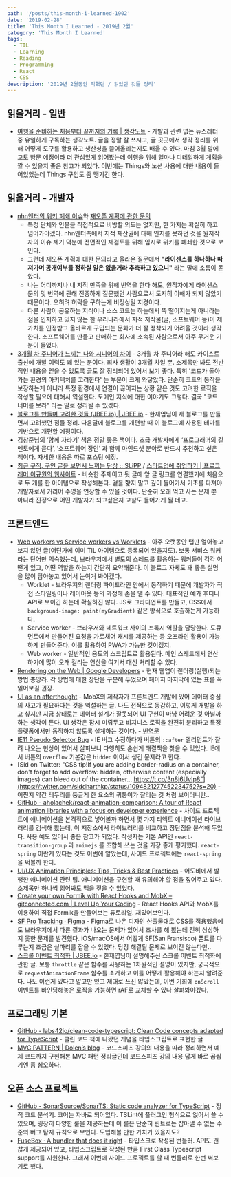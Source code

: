 ```yaml
---
path: '/posts/this-month-i-learned-1902'
date: '2019-02-28'
title: 'This Month I Learned - 2019년 2월'
category: 'This Month I Learned'
tags:
  - TIL
  - Learning
  - Reading
  - Programming
  - React
  - CSS
description: '2019년 2월동안 익혔던 / 읽었던 것들 정리'
---
```


## 읽을거리 - 일반

- [여행을 준비하는 처음부터 끝까지의 기록 | 생각노트](https://insidestory.kr/21532) - 개발과 관련 없는 뉴스레터 중 유일하게 구독하는 생각노트. 글을 정말 잘 쓰시고, 글 곳곳에서 생각 정리를 위해 어떻게 도구를 활용하고 생산성을 끌어올리는지도 배울 수 있다. 마침 3월 말에 교토 방문 예정이라 더 관심있게 읽어봤는데 여행을 위해 얼마나 디테일하게 계획을 짤 수 있을지 좋은 참고가 되었다. 이번에는 Things와 노션 사용에 대한 내용이 들어있었는데 Things 구입도 좀 땡기긴 한다.

## 읽을거리 - 개발자

- [nhn엔터의 위키 폐쇄 이슈](https://github.com/nhnent/fe.javascript/issues/43)와 [재오픈 계획에 관한 문의](https://github.com/nhnent/fe.javascript/issues/44)
  - 특정 단체와 인물을 직접적으로 비방할 의도는 없지만, 한 가지는 확실히 하고 넘어가야겠다. nhn엔터측에서 지적 재산권에 대해 인지를 못하던 것을 원저작자의 이슈 제기 덕분에 전면적인 재검토를 위해 임시로 위키를 폐쇄한 것으로 보인다.
  - 그런데 재오픈 계획에 대한 문의라고 올라온 질문에서 **"라이센스를 하나하나 따져가며 공개여부를 정하실 일은 없을거라 추측하고 있으니"** 라는 말에 소름이 돋았다.
  - 나는 어디까지나 내 지적 만족을 위해 번역을 한다 해도, 원작자에게 라이센스 문의 및 번역에 관해 진중하게 질문했던 사람으로서 도저히 이해가 되지 않았기 때문이다. 오히려 허락을 구하는게 비정상일 지경이다.
  - 다른 사람이 공유하는 지식이나 소스 코드는 하늘에서 뚝 떨어지는게 아니라는 점을 인지하고 있지 않는 한 우리나라에서 지적 저작물(글, 소프트웨어 등)이 제 가치를 인정받고 올바르게 구입되는 문화가 더 잘 정착되기 어려울 것이라 생각한다. 소프트웨어를 만들고 판매하는 회사에 소속된 사람으로서 아주 무거운 기분이 들었다.
- [3개월 차 주니어가 느끼는 나와 시니어의 차이](https://zeniuus.github.io/2019/02/06/difference-between-junior-and-senior/) - 3개월 차 주니어라 해도 카이스트 출신에 개발 이력도 꽤 있는 분이다. 회사 생활이 3개월 차일 뿐. 소제목만 봐도 전반적인 내용을 얻을 수 있도록 글도 잘 정리되어 있어서 보기 좋다. 특히 '코드가 돌아가는 환경의 아키텍처를 고려한다' 는 부분이 크게 와닿았다. 단순히 코드의 동작을 보장하는게 아니라 특정 환경에서 연결이 끊어지는 상황 같은 것도 고려한 로직을 작성할 필요에 대해서 역설한다. 도메인 지식에 대한 이야기도 그렇다. 결국 "코드 너머를 보라" 라는 말로 정리될 수 있겠다.
- [블로그를 만들며 고려한 것들 (JBEE.io) | JBEE.io](https://jbee.io/etc/intro-new-blog/) - 한재엽님이 새 블로그를 만들면서 고려했던 점들 정리. 다음달에 블로그를 개편할 때 이 블로그에 사용된 테마를 기반으로 개편할 예정이다.
- 김창준님의 ‘함께 자라기’ 책은 정말 좋은 책이다. 초급 개발자에게 ‘프로그래머의 길 멘토에게 묻다’, ‘소프트웨어 장인’ 과 함께 마인드셋 분야로 반드시 추천하고 싶은 책이다. 자세한 내용은 따로 포스팅 예정.
- [최근 구직, 구인 글을 보면서 느끼는 단상 :: SLiPP](https://www.slipp.net/questions/433) / [스타트업에 취업하기 | 프로그래머 이규원의 웹사이트](https://gyuwon.github.io/blog/2016/05/19/getting-hired-by-a-startup.html) - 비슷한 주제이고 뒷 글에 앞 글 링크를 연결했기에 처음으로 두 개를 한 아이템으로 작성해본다. 겉을 핥지 말고 깊이 들어가서 기초를 다져야 개발자로서 커리어 수명을 연장할 수 있을 것이다. 단순히 오래 먹고 사는 문제 뿐 아니라 진정으로 어떤 개발자가 되고싶은지 고찰도 들어가게 될 테고.
  
## 프론트엔드

- [Web workers vs Service workers vs Worklets](https://bitsofco.de/web-workers-vs-service-workers-vs-worklets/) - 아주 오랫동안 탭만 열어놓고 보지 않던 글(어딘가에 이미 TIL 아이템으로 등록되어 있을지도). 보통 서비스 워커라는 단어만 익숙했는데, 브라우저에서 별도의 스레드를 활용하는 워커들이 각각 어떤게 있고, 어떤 역할을 하는지 간단히 요약해준다. 이 블로그 자체도 꽤 좋은 설명을 많이 담아놓고 있어서 눈여겨 봐야겠다. 
	- Worklet - 브라우저의 랜더링 파이프라인 안에서 동작하기 때문에 개발자가 직접 스타일링이나 레이아웃 등의 과정에 손을 댈 수 있다. 대표적인 예가 후디니 API로 보이긴 하는데 확실하진 않다. JS로 그라디언트를 만들고, CSS에서 `background-image: paint(myGradient)` 같은 방식으로 호출하는게 가능하다.
	- Service worker - 브라우저와 네트워크 사이의 프록시 역할을 담당한다. 도큐먼트에서 만들어진 요청을 가로채어 캐시를 제공하는 등 오프라인 활용이 가능하게 만들어준다. 이를 활용하여 PWA가 가능한 것이겠지.
	- Web worker - 일반적인 용도의 스크립트로 활용된다. 메인 스레드에서 연산하기에 많이 오래 걸리는 연산을 여기서 대신 처리할 수 있다.
- [Rendering on the Web  | Google Developers](https://developers.google.com/web/updates/2019/02/rendering-on-the-web) - 현재 웹앱이 랜더링(실행)되는 방법 총망라. 각 방법에 대한 장단을 구분해 두었으며 페이지 마지막에 있는 표를 꼭 읽어보길 권장.
- [UI as an afterthought](https://michel.codes/blogs/ui-as-an-afterthought) - MobX의 제작자가 프론트엔드 개발에 있어 데이터 중심의 사고가 필요하다는 것을 역설하는 글. 나도 전적으로 동감하고, 이렇게 개발을 하고 싶지만 지금 상태로는 데이터 설계가 잘못되어 UI 구현이 마냥 어려운 것 아닐까 하는 생각이 든다. UI 생각은 잠시 미뤄두고 비지니스 로직을 완전히 분리하고 특정 플랫폼에서만 동작하지 않도록 설계하는 것이다. - [번역문](https://adhrinae.github.io/posts/ui-as-an-afterthought-kr)
- [IE11 Pseudo Selector Bug](https://codepen.io/marvinhagemeister/pen/GqVKmw) - IE 버그 수정하다가 버튼의 `::after` 엘리먼트가 잘려 나오는 현상이 있어서 살펴보니 다행히도 손쉽게 해결책을 찾을 수 있었다. IE에서 버튼의 `overflow` 기본값은 `hidden` 이어서 생긴 문제라고 한다.
- [Sid on Twitter: "CSS tip!If you are adding border-radius on a container, don't forget to add overflow: hidden, otherwise content (especially images) can bleed out of the container… https://t.co/3n8j6UvIp8"](https://twitter.com/siddharthkp/status/1094821277452234752?s=20) - 어쩐지 약간 테두리를 둥글게 한 요소의 귀퉁이가 잘리는 것 처럼 보이더니만..
- [GitHub - aholachek/react-animation-comparison: A tour of React animation libraries with a focus on developer experience](https://github.com/aholachek/react-animation-comparison) - 사이드 프로젝트에 애니메이션을 본격적으로 넣어볼까 하면서 몇 가지 리액트 애니메이션 라이브러리를 검색해 봤는데, 이 저장소에서 라이브러리를 비교하고 장단점을 분석해 두었다. 사용 예도 있어서 좋은 참고가 되었다. 작성자는 기본 API인 `react-transition-group` 과 `animejs` 를 조합해 쓰는 것을 가장 좋게 평가했다. `react-spring` 이란게 있다는 것도 이번에 알았는데, 사이드 프로젝트에는 `react-spring` 을 써볼까 한다.
- [UI/UX Animation Principles: Tips, Tricks & Best Practices](https://theblog.adobe.com/ui-ux-animation-principles-tips-tricks-best-practices/) - 어도비에서 발행한 애니메이션 관련 팁. 애니메이션을 구현할 때 유의해야 할 점을 짚어주고 있다. 소제목만 하나씩 읽어봐도 맥을 짚을 수 있었다.
- [Create your own Formik with React Hooks and MobX – gitconnected.com | Level Up Your Coding](https://levelup.gitconnected.com/formik-with-react-hooks-and-mobx-1493b5fd607e) - React Hooks API와 MobX를 이용하여 직접 Formik을 만들어보는 튜토리얼. 재밌어보인다.
- [SF Pro Tracking · Figma](https://spectrum.chat/figma/feature-requests/sf-pro-tracking~4c4d2693-456e-4d76-a4cd-2f75cb8ca08e) - Figma로 나온 디자인 산출물대로 CSS를 적용했음에도 브라우저에서 다른 결과가 나오는 문제가 있어서 조사를 해 봤는데 전혀 상상하지 못한 문제를 발견했다. iOS/macOS에서 어떻게 SF(San Fransisco) 폰트를 다루는지 조금은 실마리를 잡을 수 있었다. 당장 해결될 문제로 보이진 않는다만..
- [스크롤 이벤트 최적화 | JBEE.io](https://jbee.io/web/optimize-scroll-event/) - 한재엽님이 설명해주신 스크롤 이벤트 최적화에 관한 글. 보통 `throttle` 같은 함수를 사용하는 1차원적인 설명이 있지만, 궁극적으로 `requestAnimationFrame`  함수를 소개하고 이를 어떻게 활용해야 하는지 알려준다. 나도 이런게 있다고 알고만 있고 제대로 쓰진 않았는데, 이번 기회에 `onScroll` 이벤트를 바인딩해놓은 로직을 가능하면 rAF로 교체할 수 있나 살펴봐야겠다.

## 프로그래밍 기본

- [GitHub - labs42io/clean-code-typescript: Clean Code concepts adapted for TypeScript](https://github.com/labs42io/clean-code-typescript) - 클린 코드 책에 나왔던 개념을 타입스크립트로 표현한 글
- [MVC PATTERN | Dolen’s blog](https://imcts.github.io/MVC-PATTERN/) - 코드스피츠 강의의 내용을 따라 정리하면서 예제 코드까지 구현해본 MVC 패턴 정리글인데 코드스피츠 강의 내용 답게 바로 곱씹기엔 좀 심오하다.

## 오픈 소스 프로젝트

- [GitHub - SonarSource/SonarTS: Static code analyzer for TypeScript](https://github.com/SonarSource/SonarTS) - 정적 코드 분석기. 코어는 자바로 되어있다. TSLint에 플러그인 형식으로 얹어서 쓸 수 있으며, 굉장히 다양한 룰을 제공하는데 이 룰은 단순히 린트로는 잡아낼 수 없는 수준의 버그 탐지 규칙으로 보인다. 도입해볼 만한 가치가 있을지도?
- [FuseBox · A bundler that does it right](https://fuse-box.org) - 타입스크로 작성된 번들러. API도 괜찮게 제공되어 있고, 타입스크립트로 작성된 만큼 First Class Typescript support를 지원한다. 그래서 이번에 사이드 프로젝트를 할 때 번들러로 한번 써보기로 했다.

